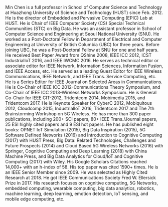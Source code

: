 Min Chen
is a full professor in School of Computer Science and Technology at Huazhong University of Science and Technology (HUST) since Feb. 2012.
He is the director of Embedded and Pervasive Computing (EPIC) Lab at HUST.
He is Chair of IEEE Computer Society (CS) Special Technical Communities (STC) on Big Data.
He was an assistant professor in School of Computer Science and Engineering at Seoul National University (SNU).
He worked as a Post-Doctoral Fellow in Department of Electrical and Computer Engineering at University of British Columbia (UBC) for three years.
Before joining UBC, he was a Post-Doctoral Fellow at SNU for one and half years.
He received Best Paper Award from QShine 2008, IEEE ICC 2012, ICST IndustrialIoT 2016, and IEEE IWCMC 2016.
He serves as technical editor or associate editor for IEEE Network, Information Sciences, Information Fusion, and IEEE Access, etc.
He served as a leading Guest Editor for IEEE Wireless Communications, IEEE Network, and IEEE Trans. Service Computing, etc.
He is a Series Editor for IEEE Journal on Selected Areas in Communications.
He is Co-Chair of IEEE ICC 2012-Communications Theory Symposium, and Co-Chair of IEEE ICC 2013-Wireless Networks Symposium.
He is General Co-Chair for IEEE CIT-2012, Tridentcom 2014, Mobimedia 2015, and Tridentcom 2017.
He is Keynote Speaker for CyberC 2012, Mobiquitous 2012, Cloudcomp 2015, IndustrialIoT 2016, Tridentcom 2017 and The 7th Brainstorming Workshop on 5G Wireless.
He has more than 300 paper publications, including 200+ SCI papers, 80+ IEEE Trans./Journal papers, 25 ESI highly cited papers and 9 ESI hot papers.
He has published eight books: OPNET IoT Simulation (2015), Big Data Inspiration (2015), 5G Software Defined Networks (2016) and Introduction to Cognitive Computing (2017) with HUST Press, Big Data: Related Technologies, Challenges and Future Prospects (2014) and Cloud Based 5G Wireless Networks (2016) with Springer, Cognitive Computing and Deep Learning (2018) with China Machine Press, and Big Data Analytics for Cloud/IoT and Cognitive Computing (2017) with Wiley.
His Google Scholars Citations reached 14,000+ with an h-index of 58.
His top paper was cited 1590+ times. He is an IEEE Senior Member since 2009.
He was selected as Highly Cited Research at 2018. He got IEEE Communications Society Fred W. Ellersick Prize in 2017.
His research focuses on cognitive computing, 5G Networks, embedded computing, wearable computing, big data analytics, robotics, machine learning, deep learning, emotion detection, IoT sensing, and mobile edge computing, etc.
